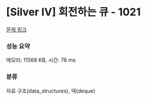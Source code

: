 # [Silver IV] 회전하는 큐 - 1021 

[문제 링크](https://www.acmicpc.net/problem/1021) 

### 성능 요약

메모리: 11568 KB, 시간: 76 ms

### 분류

자료 구조(data_structures), 덱(deque)

